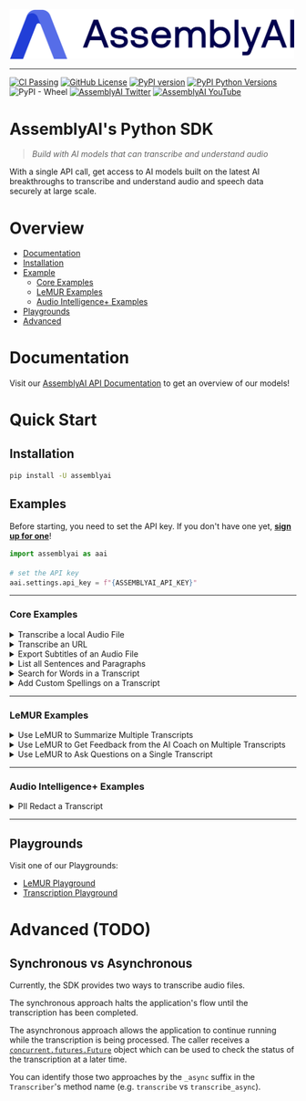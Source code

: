 <img src="https://github.com/AssemblyAI/assemblyai-python-sdk/blob/master/assemblyai.png?raw=true" width="500"/>

---
[![CI Passing](https://github.com/AssemblyAI/assemblyai-python-sdk/actions/workflows/test.yml/badge.svg)](https://github.com/AssemblyAI/assemblyai-python-sdk/actions/workflows/test.yml)
[![GitHub License](https://img.shields.io/github/license/AssemblyAI/assemblyai-python-sdk)](https://github.com/AssemblyAI/assemblyai-python-sdk/blob/master/LICENSE)
[![PyPI version](https://badge.fury.io/py/assemblyai.svg)](https://badge.fury.io/py/assemblyai)
[![PyPI Python Versions](https://img.shields.io/pypi/pyversions/assemblyai)](https://pypi.python.org/pypi/assemblyai/)
![PyPI - Wheel](https://img.shields.io/pypi/wheel/assemblyai)
[![AssemblyAI Twitter](https://img.shields.io/twitter/follow/AssemblyAI?label=%40AssemblyAI&style=social)](https://twitter.com/AssemblyAI)
[![AssemblyAI YouTube](https://img.shields.io/youtube/channel/subscribers/UCtatfZMf-8EkIwASXM4ts0A)](https://www.youtube.com/@AssemblyAI)

# AssemblyAI's Python SDK

> _Build with AI models that can transcribe and understand audio_

With a single API call, get access to AI models built on the latest AI breakthroughs to transcribe and understand audio and speech data securely at large scale.

# Overview

- [Documentation](#documentation)
- [Installation](#installation)
- [Example](#examples)
  - [Core Examples](#core-examples)
  - [LeMUR Examples](#lemur-examples)
  - [Audio Intelligence+ Examples](#audio-intelligence-examples)
- [Playgrounds](#playgrounds)
- [Advanced](#advanced-todo)


# Documentation

Visit our [AssemblyAI API Documentation](https://www.assemblyai.com/docs) to get an overview of our models!

# Quick Start


## Installation

```bash
pip install -U assemblyai
```

## Examples

Before starting, you need to set the API key. If you don't have one yet, [**sign up for one**](https://www.assemblyai.com/dashboard/signup)!

```python
import assemblyai as aai

# set the API key
aai.settings.api_key = f"{ASSEMBLYAI_API_KEY}"
```

---

### **Core Examples**

<details>
  <summary>Transcribe a local Audio File</summary>

```python
import assemblyai as aai

transcriber = aai.Transcriber()
transcript = transcriber.transcribe("./my-local-audio-file.wav")

print(transcript.text)
```
</details>

<details>
  <summary>Transcribe an URL</summary>

```python
import assemblyai as aai

transcriber = aai.Transcriber()
transcript = transcriber.transcribe("https://example.org/audio.mp3")

print(transcript.text)
```
</details>

<details>
  <summary>Export Subtitles of an Audio File</summary>

```python
import assemblyai as aai

transcriber = aai.Transcriber()
transcript = transcriber.transcribe("https://example.org/audio.mp3")

# in SRT format
print(transcript.export_subtitles_srt())

# in VTT format
print(transcript.export_subtitles_vtt())
```
</details>

<details>
  <summary>List all Sentences and Paragraphs</summary>

```python
import assemblyai as aai

transcriber = aai.Transcriber()
transcript = transcriber.transcribe("https://example.org/audio.mp3")

sentences = transcript.get_sentences()
for sentence in sentences:
  print(sentence.text)

paragraphs = transcript.get_paragraphs()
for paragraph in paragraphs:
  print(paragraph.text)
```
</details>

<details>
  <summary>Search for Words in a Transcript</summary>

```python
import assemblyai as aai

transcriber = aai.Transcriber()
transcript = transcriber.transcribe("https://example.org/audio.mp3")

matches = transcript.word_search(["price", "product"])

for match in matches:
  print(f"Found '{match.text}' {match.count} times in the transcript")
```
</details>

<details>
  <summary>Add Custom Spellings on a Transcript</summary>

```python
import assemblyai as aai

config = aai.TranscriptionConfig()
config.set_custom_spelling(
  {
    "Kubernetes": ["k8s"],
    "SQL": ["Sequel"],
  }
)

transcriber = aai.Transcriber()
transcript = transcriber.transcribe("https://example.org/audio.mp3", config)

print(transcript.text)
```
</details>

---
### **LeMUR Examples**

<details>
  <summary>Use LeMUR to Summarize Multiple Transcripts</summary>

```python
import assemblyai as aai

transcriber = aai.Transcriber()
transcript_group = transcriber.transcribe_group(
    [
        "https://example.org/customer1.mp3",
        "https://example.org/customer2.mp3",
    ],
)

summary = transcript_group.lemur.summarize(context="Customers asking for cars", answer_format="TLDR")

print(summary)
```
</details>

<details>
  <summary>Use LeMUR to Get Feedback from the AI Coach on Multiple Transcripts</summary>

```python
import assemblyai as aai

transcriber = aai.Transcriber()
transcript_group = transcriber.transcribe_group(
    [
        "https://example.org/interviewee1.mp3",
        "https://example.org/interviewee2.mp3",
    ],
)

feedback = transcript_group.lemur.ask_coach(context="Who was the best interviewee?")

print(feedback)
```
</details>

<details>
  <summary>Use LeMUR to Ask Questions on a Single Transcript</summary>

```python
import assemblyai as aai

transcriber = aai.Transcriber()
transcript = transcriber.transcribe("https://example.org/customer.mp3")

# ask some questions
questions = [
    aai.LemurQuestion(question="What car was the customer interested in?"),
    aai.LemurQuestion(question="What price range is the customer looking for?"),
]

results = transcript.lemur.question(questions)

for result in result:
    print(f"Question: {result.question}")
    print(f"Answer: {result.answer}")
```
</details>

---

### **Audio Intelligence+ Examples**

<details>
  <summary>PII Redact a Transcript</summary>

```python
import assemblyai as aai

config = aai.TranscriptionConfig()
config.set_pii_redact(
  # What should be redacted
  policies=[
      aai.PIIRedactionPolicy.credit_card_number,
      aai.PIIRedactionPolicy.email_address,
      aai.PIIRedactionPolicy.location,
      aai.PIIRedactionPolicy.person_name,
      aai.PIIRedactionPolicy.phone_number,
  ],
  # How it should be redacted
  substitution=aai.PIISubstitutionPolicy.hash,
)

transcriber = aai.Transcriber()
transcript = transcriber.transcribe("https://example.org/audio.mp3", config)
```
</details>


---

## Playgrounds

Visit one of our Playgrounds:

- [LeMUR Playground](https://www.assemblyai.com/playground/v2/source)
- [Transcription Playground](https://www.assemblyai.com/playground)


# Advanced (TODO)


## Synchronous vs Asynchronous

Currently, the SDK provides two ways to transcribe audio files.

The synchronous approach halts the application's flow until the transcription has been completed.

The asynchronous approach allows the application to continue running while the transcription is being processed. The caller receives a [`concurrent.futures.Future`](https://docs.python.org/3/library/concurrent.futures.html) object which can be used to check the status of the transcription at a later time.

You can identify those two approaches by the `_async` suffix in the `Transcriber`'s method name (e.g. `transcribe` vs `transcribe_async`).
